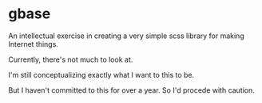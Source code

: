 gbase
=====

An intellectual exercise in creating a very simple scss library for making Internet things.

Currently, there's not much to look at.

I'm still conceptualizing exactly what I want to this to be.

But I haven't committed to this for over a year. So I'd procede with caution.